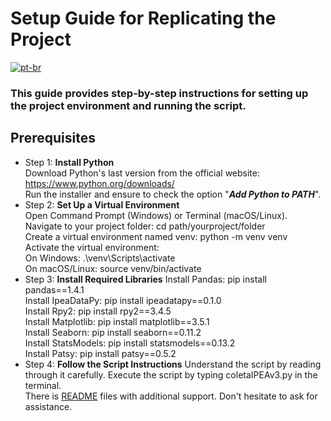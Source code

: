 # Setup Guide for Replicating the Project

[![pt-br](https://img.shields.io/badge/lang-pt--br-green.svg)]()

### This guide provides step-by-step instructions for setting up the project environment and running the script.

## Prerequisites
- Step 1: **Install Python** </br>
Download Python's last version from the official website: https://www.python.org/downloads/</br>
Run the installer and ensure to check the option "**_Add Python to PATH_**". </br>
- Step 2: **Set Up a Virtual Environment** </br>
Open Command Prompt (Windows) or Terminal (macOS/Linux).</br>
Navigate to your project folder: cd path/yourproject/folder </br>
Create a virtual environment named venv: python -m venv venv </br>
Activate the virtual environment: </br>
    On Windows: .\venv\Scripts\activate </br>
    On macOS/Linux: source venv/bin/activate </br>
- Step 3: **Install Required Libraries**
Install Pandas: pip install pandas==1.4.1 </br>
Install IpeaDataPy: pip install ipeadatapy==0.1.0 </br>
Install Rpy2: pip install rpy2==3.4.5 </br>
Install Matplotlib: pip install matplotlib==3.5.1 </br>
Install Seaborn: pip install seaborn==0.11.2 </br>
Install StatsModels: pip install statsmodels==0.13.2 </br>
Install Patsy: pip install patsy==0.5.2 </br>
- Step 4: **Follow the Script Instructions**
Understand the script by reading through it carefully. Execute the script by typing coletaIPEAv3.py in the terminal. </br>
There is [README](https://github.com/puffdapaz/pythonIPEA/blob/main/README.md) files with additional support. Don't hesitate to ask for assistance. </br>
